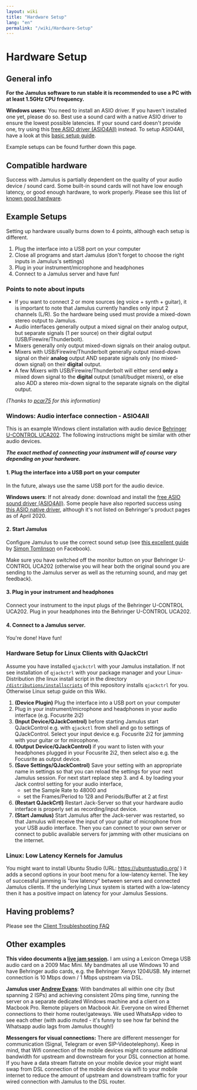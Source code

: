 ```yaml
---
layout: wiki
title: "Hardware Setup"
lang: "en"
permalink: "/wiki/Hardware-Setup"
---
```



# Hardware Setup

## General info

**For the Jamulus software to run stable it is recommended to use a PC with at least 1.5GHz CPU frequency.**

**Windows users**: You need to install an ASIO driver. If you haven't installed one yet, please do so. Best use a sound card with a native ASIO driver to ensure the lowest possible latencies. If your sound card doesn't provide one, try using this [free ASIO driver (ASIO4All)](http://www.asio4all.org) instead. To setup ASIO4All, have a look at this [basic setup guide](Installation-for-Windows#setting-up-asio4all).

Example setups can be found further down this page.

## Compatible hardware

Success with Jamulus is partially dependent on the quality of your audio device / sound card. Some built-in sound cards will not have low enough latency, or good enough hardware, to work properly. Please see this list of [known good hardware](Sound-Devices).

## Example Setups

Setting up hardware usually burns down to 4 points, although each setup is different.

1. Plug the interface into a USB port on your computer
2. Close all programs and start Jamulus (don't forget to choose the right inputs in Jamulus's settings)
3. Plug in your instrument/microphone and headphones
4. Connect to a Jamulus server and have fun!

### Points to note about inputs

- If you want to connect 2 or more sources (eg voice + synth + guitar), it is important to note that Jamulus currently handles only input 2 channels (L/R). So the hardware being used must provide a mixed-down stereo output to Jamulus.
- Audio interfaces generally output a mixed signal on their analog output, but separate signals (1 per source) on their digital output (USB/Firewire/Thunderbolt).
- Mixers generally only output mixed-down signals on their analog output.
- Mixers with USB/Firewire/Thunderbolt generally output mixed-down signal on their **analog** output AND separate signals only (no mixed-down signal) on their **digital** output.
- A few Mixers with USB/Firewire/Thunderbolt will either send **only** a mixed down signal to the **digital** output (small/budget mixers), or else also ADD a stereo mix-down signal to the separate signals on the digital output.

_(Thanks to [pcar75](https://github.com/pcar75) for this information)_

### Windows: Audio interface connection - ASIO4All
 
This is an example Windows client installation with audio device [Behringer U-CONTROL UCA202](https://www.amazon.com/Behringer-U-Phono-UFO202-Audiophile-Interface/dp/B002GHBYZ0).
The following instructions might be similar with other audio devices.

_**The exact method of connecting your instrument will of course vary depending on your hardware.**_

#### 1. Plug the interface into a USB port on your computer 

In the future, always use the same USB port for the audio device. 

**Windows users**: If not already done: download and install the [free ASIO sound driver (ASIO4All)](http://www.asio4all.org). Some people have also reported success using [this ASIO native driver](http://www.behringerdownload.de/_software/BEHRINGER_2902_X64_2.8.40.zip), although it's not listed on Behringer's product pages as of April 2020.


#### 2. Start Jamulus

Configure Jamulus to use the correct sound setup (see [this excellent guide](https://www.facebook.com/notes/jamulus-online-musicianssingers-jamming/idiots-guide-to-jamulus-app/510044532903831/) by [Simon Tomlinson](https://www.facebook.com/simon.james.tomlinson?eid=ARBQoY3KcZAtS3pGdLJuqvQTeRSOo4gHdQZT7nNzOt1oPMGgZ4_3GERe-rOyH5PxsSHVYYXjWwcqd71a) on Facebook). 

Make sure you have switched off the monitor button on your Behringer U-CONTROL UCA202 (otherwise you will hear both the original sound you are sending to the Jamulus server as well as the returning sound, and may get feedback).

#### 3. Plug in your instrument and headphones 

Connect your instrument to the input plugs of the Behringer U-CONTROL UCA202. Plug in your headphones into the Behringer U-CONTROL UCA202.

#### 4. Connect to a Jamulus server.

You're done! Have fun!

### Hardware Setup for Linux Clients with QJackCtrl
Assume you have installed `qjackctrl` with your Jamulus installation. If not see installation of `qjackctrl` with your package manager and your Linux-Distribution (the linux install script in the directory [`/distributions/installscripts`](https://github.com/corrados/jamulus/tree/master/distributions/installscripts) of this repository installs `qjackctrl` for you. Otherwise Linux setup guide on this Wiki.
1. **(Device Plugin)** Plug the interface into a USB port on your computer
2. Plug in your instrument/microphone and headphones in your audio interface (e.g. Focusrite 2i2)
3. **(Input Device/QJackControl)** before starting Jamulus start QJackControl e.g. with `qjackctl` from shell and go to settings of QJackControl. Select your input device e.g. Focusrite 2i2 for jamming with your guitar or for mircophone.
4. **(Output Device/QJackControl)** if you want to listen with your headphones plugged in your Focusrite 2i2, then select also e.g. the Focusrite as output device. 
5. **(Save Settings/QJackControl)** Save your setting with an appropriate name in settings so that you can reload the settings for your next Jamulus session. For next start replace step 3. and 4. by loading your Jack control setting for your audio interface, 
   * set the Sample Rate to 48000 and 
   * set the Frames/Period to 128 and Periods/Buffer at 2 at first
6. **(Restart QJackCrtl)** Restart Jack-Server so that your hardware audio interface is properly set as recording/input device. 
7. **(Start Jamulus)** Start Jamulus after the Jack-server was restarted, so that Jamulus will receive the input of your guitar of microphone from your USB audio interface. Then you can connect to your own server or connect to public available servers for jamming with other musicians on the internet. 

### Linux: Low Latency Kernels for Jamulus
You might want to install Ubuntu Studio (URL: https://ubuntustudio.org/ ) it adds a second options in your boot menu for a low-latency kernel. The key of successful jamming is "low latency" between servers and connected Jamulus clients. If the underlying Linux system is started with a low-latency then it has a positive impact on latency for your Jamulus Sessions.

## Having problems?

Please see the [Client Troubleshooting FAQ](Client-Troubleshooting)

## Other examples

**This video documents a [live jam session](https://youtu.be/c8838jS2g3U).** I am using a Lexicon Omega USB audio card on a 2009 Mac Mini. My bandmates all use Windows 10 and have Behringer audio cards, e.g. the Behringer Xenyx 1204USB. My internet connection is 10 Mbps down / 1 Mbps upstream via DSL.

**Jamulus user [Andrew Evans](https://sourceforge.net/u/belvario/profile/)**: With bandmates all within one city (but spanning 2 ISPs) and achieving consistent 20ms ping time, running the server on a separate dedicated Windows machine and a client on a Macbook Pro. Remote players on Macbook Air. Everyone on wired Ethernet connections to their home router/gateways. We used WhatsApp video to see each other (with audio muted - it's funny to see how far behind the Whatsapp audio lags from Jamulus though!)

**Messengers for visual connections:** There are different messenger for communication (Signal, Telegram or even SIP-Videotelephony). Keep in mind, that Wifi connection of the mobile devices might consume additional bandwidth for upstream and downstream for your DSL connection at home. If you have a data stream flatrate on your mobile device your might want swap from DSL connection of the mobile device via wifi to your mobile internet to reduce the amount of upstream and downstream traffic for your wired connection with Jamulus to the DSL router.

